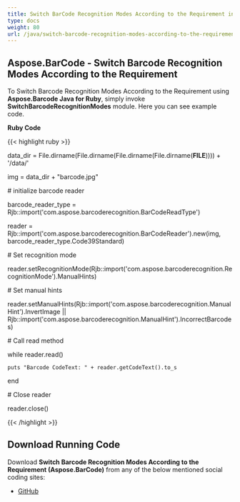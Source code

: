 ```yaml
---
title: Switch BarCode Recognition Modes According to the Requirement in Ruby
type: docs
weight: 80
url: /java/switch-barcode-recognition-modes-according-to-the-requirement-in-ruby/
---
```


## **Aspose.BarCode - Switch Barcode Recognition Modes According to the Requirement**
To Switch Barcode Recognition Modes According to the Requirement using **Aspose.Barcode Java for Ruby**, simply invoke **SwitchBarcodeRecognitionModes** module. Here you can see example code.

**Ruby Code**

{{< highlight ruby >}}

 data_dir = File.dirname(File.dirname(File.dirname(File.dirname(__FILE__)))) + '/data/'

img = data_dir + "barcode.jpg"

\# initialize barcode reader

barcode_reader_type = Rjb::import('com.aspose.barcoderecognition.BarCodeReadType')

reader = Rjb::import('com.aspose.barcoderecognition.BarCodeReader').new(img, barcode_reader_type.Code39Standard)

\# Set recognition mode

reader.setRecognitionMode(Rjb::import('com.aspose.barcoderecognition.RecognitionMode').ManualHints)

\# Set manual hints

reader.setManualHints(Rjb::import('com.aspose.barcoderecognition.ManualHint').InvertImage || Rjb::import('com.aspose.barcoderecognition.ManualHint').IncorrectBarcodes)

\# Call read method

while reader.read()

    puts "Barcode CodeText: " + reader.getCodeText().to_s

end

\# Close reader

reader.close()

{{< /highlight >}}
## **Download Running Code**
Download **Switch Barcode Recognition Modes According to the Requirement (Aspose.BarCode)** from any of the below mentioned social coding sites:

- [GitHub](https://github.com/aspose-barcode/Aspose.BarCode-for-Java/blob/master/Plugins/Aspose_Barcode_Java_for_Ruby/lib/asposebarcodejava/BarcodeRecognition/switchbarcoderecognitionmodes.rb)
